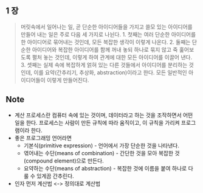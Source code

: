 ## 1 장 
> 머릿속에서 일어나는 일, 곧 단순한 아이디어들을 가지고 쓸모 있는 아이디어를 만들어 내는 일은 주로 다음 세 가지로 나뉜다. 1. 첫째는 여러 단순한 아이디어를 한 아이디어로 묶어내는 것인데, 모든 복잡한 생각이 이렇게 나온다. 2. 둘째는 단순한 아이디어와 복잡한 아이디어를 함께 꺼내 놓되 하나로 묶지 않고 죽 훑어보도록 펼처 놓는 것인데, 이렇게 하여 관계에 대한 모든 아이디어를 이끌어 낸다. 3. 셋째는 실제 속에 복잡하게 얽혀 있는 다른 것들에서 아이디어를 분리하는 것인데, 이를 요약(간추리기, 추상화, abstraction)이라고 한다. 모든 일반적인 아이디어들이 이렇게 만들어진다.  
## Note 

- 계산 프로세스란 컴퓨터 속에 있는 것이며, 데이터라고 하는 것을 조작하면서 어떤 일을 한다. 프로세스는 사람이 만든 규칙에 따라 움직이고, 이 규칙을 가리켜 프로그램이라 한다.  
- 좋은 프로그래밍 언어라면  
  - 기본식(primitive expression) - 언어에서 가장 단순한 것을 나타낸다.  
  - 엮어내는 수단(means of combination) - 간단한 것을 모아 복잡한 것(compound element)으로 만든다.  
  - 요약하는 수단(means of abstraction) - 복잡한 것에 이름을 붙여 하나로 다룰 수 있게끔 간추린다.  
- 인자 먼저 계산법 <-> 정의대로 계산법  

